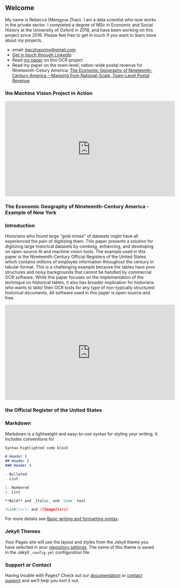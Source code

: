 ## Welcome

My name is Rebecca (Mengyue Zhao). I am a data scientist who now works in the private sector. I completed a degree of MSc in Economic and Social History at the University of Oxford in 2018, and have been working on this project since 2016. Please feel free to get in touch if you want to learn more about my projects. 
- email: beczhaozmy@gmail.com
- [Get in touch through LinkedIn](https://www.linkedin.com/in/mengyue-rebecca-zhao-a15bb8111/)
- Read [my paper](https://www.linkedin.com/posts/mengyue-rebecca-zhao-a15bb8111_machine-vision-tools-enhancement-for-ocr-activity-6893647253307736064-dONL?utm_source=linkedin_share&utm_medium=member_desktop_web) on this OCR project
- Read my paper on the town-level, nation-wide postal revenue for Nineteenth-Cetury America: [The Economic Geography of Nineteenth-Century America --Mapping from National-Scale, Town-Level Postal Revenue]()


### the Machine Vision Project in Action
<p align="center">
<iframe width="560" height="315" src="https://www.youtube.com/embed/Jh_KobCtuIQ" title="YouTube video player" frameborder="0" allow="accelerometer; autoplay; clipboard-write; encrypted-media; gyroscope; picture-in-picture" allowfullscreen></iframe>
</p>

### The Economic Geography of Nineteenth-Century America - Example of New York

### Introduction
Historians who found large “gold mines” of datasets might have all experienced the pain of digitizing them. This paper presents a solution for digitizing large historical datasets by combing, enhancing, and developing on open-source AI and machine vision tools. The example used in this paper is the Nineteenth-Century Official Registers of the United States which contains millions of employee information throughout the century in tabular format. This is a challenging example because the tables have poor structures and noisy backgrounds that cannot be handled by commercial OCR software. While this paper focuses on the implementation of the technique on historical tables, it also has broader implication for historians who wants to tailor their OCR tools for any type of non-typically structured historical documents. All software used in this paper is open-source and free.


<iframe width="560" height="315" src="https://www.youtube.com/embed/3fj6rooEX7A" title="YouTube video player" frameborder="0" allow="accelerometer; autoplay; clipboard-write; encrypted-media; gyroscope; picture-in-picture" allowfullscreen></iframe>


### the Official Register of the United States

### Markdown

Markdown is a lightweight and easy-to-use syntax for styling your writing. It includes conventions for

```markdown
Syntax highlighted code block

# Header 1
## Header 2
### Header 3

- Bulleted
- List

1. Numbered
2. List

**Bold** and _Italic_ and `Code` text

[Link](url) and ![Image](src)
```

For more details see [Basic writing and formatting syntax](https://docs.github.com/en/github/writing-on-github/getting-started-with-writing-and-formatting-on-github/basic-writing-and-formatting-syntax).

### Jekyll Themes

Your Pages site will use the layout and styles from the Jekyll theme you have selected in your [repository settings](https://github.com/becZzZhao/CVHistorical/settings/pages). The name of this theme is saved in the Jekyll `_config.yml` configuration file.

### Support or Contact

Having trouble with Pages? Check out our [documentation](https://docs.github.com/categories/github-pages-basics/) or [contact support](https://support.github.com/contact) and we’ll help you sort it out.
